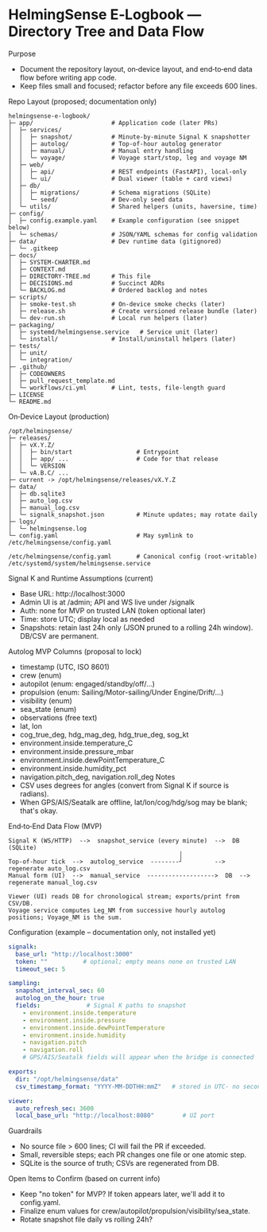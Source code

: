# HelmingSense E‑Logbook — Directory Tree and Data Flow

Purpose
- Document the repository layout, on‑device layout, and end‑to‑end data flow before writing app code.
- Keep files small and focused; refactor before any file exceeds 600 lines.

Repo Layout (proposed; documentation only)
```
helmingsense-e-logbook/
├─ app/                      # Application code (later PRs)
│  ├─ services/
│  │  ├─ snapshot/           # Minute-by-minute Signal K snapshotter
│  │  ├─ autolog/            # Top-of-hour autolog generator
│  │  ├─ manual/             # Manual entry handling
│  │  └─ voyage/             # Voyage start/stop, leg and voyage NM
│  ├─ web/
│  │  ├─ api/                # REST endpoints (FastAPI), local-only
│  │  └─ ui/                 # Dual viewer (table + card views)
│  ├─ db/
│  │  ├─ migrations/         # Schema migrations (SQLite)
│  │  └─ seed/               # Dev-only seed data
│  └─ utils/                 # Shared helpers (units, haversine, time)
├─ config/
│  ├─ config.example.yaml    # Example configuration (see snippet below)
│  └─ schemas/               # JSON/YAML schemas for config validation
├─ data/                     # Dev runtime data (gitignored)
│  └─ .gitkeep
├─ docs/
│  ├─ SYSTEM-CHARTER.md
│  ├─ CONTEXT.md
│  ├─ DIRECTORY-TREE.md      # This file
│  ├─ DECISIONS.md           # Succinct ADRs
│  └─ BACKLOG.md             # Ordered backlog and notes
├─ scripts/
│  ├─ smoke-test.sh          # On-device smoke checks (later)
│  ├─ release.sh             # Create versioned release bundle (later)
│  └─ dev-run.sh             # Local run helpers (later)
├─ packaging/
│  ├─ systemd/helmingsense.service   # Service unit (later)
│  └─ install/               # Install/uninstall helpers (later)
├─ tests/
│  ├─ unit/
│  └─ integration/
├─ .github/
│  ├─ CODEOWNERS
│  ├─ pull_request_template.md
│  └─ workflows/ci.yml       # Lint, tests, file-length guard
├─ LICENSE
└─ README.md
```

On‑Device Layout (production)
```
/opt/helmingsense/
├─ releases/
│  ├─ vX.Y.Z/
│  │  ├─ bin/start                  # Entrypoint
│  │  ├─ app/ ...                   # Code for that release
│  │  └─ VERSION
│  └─ vA.B.C/ ...
├─ current -> /opt/helmingsense/releases/vX.Y.Z
├─ data/
│  ├─ db.sqlite3
│  ├─ auto_log.csv
│  ├─ manual_log.csv
│  └─ signalk_snapshot.json         # Minute updates; may rotate daily
├─ logs/
│  └─ helmingsense.log
└─ config.yaml                      # May symlink to /etc/helmingsense/config.yaml

/etc/helmingsense/config.yaml       # Canonical config (root-writable)
/etc/systemd/system/helmingsense.service
```

Signal K and Runtime Assumptions (current)
- Base URL: http://localhost:3000
- Admin UI is at /admin; API and WS live under /signalk
- Auth: none for MVP on trusted LAN (token optional later)
- Time: store UTC; display local as needed
- Snapshots: retain last 24h only (JSON pruned to a rolling 24h window). DB/CSV are permanent.

Autolog MVP Columns (proposal to lock)
- timestamp (UTC, ISO 8601)
- crew (enum)
- autopilot (enum: engaged/standby/off/…)
- propulsion (enum: Sailing/Motor-sailing/Under Engine/Drift/…)
- visibility (enum)
- sea_state (enum)
- observations (free text)
- lat, lon
- cog_true_deg, hdg_mag_deg, hdg_true_deg, sog_kt
- environment.inside.temperature_C
- environment.inside.pressure_mbar
- environment.inside.dewPointTemperature_C
- environment.inside.humidity_pct
- navigation.pitch_deg, navigation.roll_deg
Notes
- CSV uses degrees for angles (convert from Signal K if source is radians).
- When GPS/AIS/Seatalk are offline, lat/lon/cog/hdg/sog may be blank; that's okay.

End‑to‑End Data Flow (MVP)
```
Signal K (WS/HTTP)  -->  snapshot_service (every minute)  -->  DB (SQLite)
                                                │
Top-of-hour tick  -->  autolog_service  --------┘         -->  regenerate auto_log.csv
Manual form (UI)  -->  manual_service  ------------------->  DB  -->  regenerate manual_log.csv

Viewer (UI) reads DB for chronological stream; exports/print from CSV/DB.
Voyage service computes Leg_NM from successive hourly autolog positions; Voyage_NM is the sum.
```

Configuration (example – documentation only, not installed yet)
```yaml
signalk:
  base_url: "http://localhost:3000"
  token: ""          # optional; empty means none on trusted LAN
  timeout_sec: 5

sampling:
  snapshot_interval_sec: 60
  autolog_on_the_hour: true
  fields:             # Signal K paths to snapshot
    - environment.inside.temperature
    - environment.inside.pressure
    - environment.inside.dewPointTemperature
    - environment.inside.humidity
    - navigation.pitch
    - navigation.roll
    # GPS/AIS/Seatalk fields will appear when the bridge is connected

exports:
  dir: "/opt/helmingsense/data"
  csv_timestamp_format: "YYYY-MM-DDTHH:mmZ"   # stored in UTC- no seconds (ISO 8601)

viewer:
  auto_refresh_sec: 3600
  local_base_url: "http://localhost:8080"        # UI port
```

Guardrails
- No source file > 600 lines; CI will fail the PR if exceeded.
- Small, reversible steps; each PR changes one file or one atomic step.
- SQLite is the source of truth; CSVs are regenerated from DB.

Open Items to Confirm (based on current info)
- Keep "no token" for MVP? If token appears later, we'll add it to config.yaml.
- Finalize enum values for crew/autopilot/propulsion/visibility/sea_state.
- Rotate snapshot file daily vs rolling 24h?
